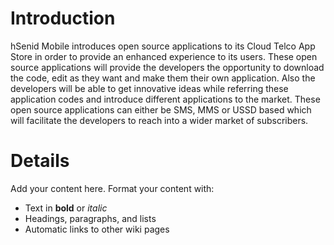# Introduction #

hSenid Mobile introduces open source applications to its Cloud Telco App Store in order to provide an enhanced experience to its users. These open source applications will provide the developers the opportunity to download the code, edit as they want and make them their own application. Also the
developers will be able to get innovative ideas while referring these application codes and introduce different applications to the market. These open source applications can either be SMS, MMS or USSD based which will facilitate the developers to reach into a wider market of subscribers.


# Details #

Add your content here.  Format your content with:
  * Text in **bold** or _italic_
  * Headings, paragraphs, and lists
  * Automatic links to other wiki pages